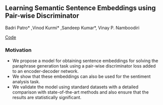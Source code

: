 ## Learning Semantic Sentence Embeddings using Pair-wise Discriminator
Badri Patro* ,Vinod Kurmi* ,Sandeep Kumar*, Vinay P. Namboodiri

[Code](https://github.com/badripatro/PQG/)

### Motivation
-   We propose a model for obtaining sentence embeddings for solving the paraphrase generation task using a pair-wise discriminator loss added to an encoder-decoder network.
-   We show that these embeddings can also be used for the sentiment analysis task.
-   We validate the model using standard datasets with a detailed comparison with state-of-the-art methods and also ensure that the results are statistically significant.

